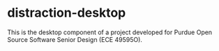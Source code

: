 # distraction-desktop
This is the desktop component of a project developed for Purdue Open Source Software Senior Design (ECE 49595O).
